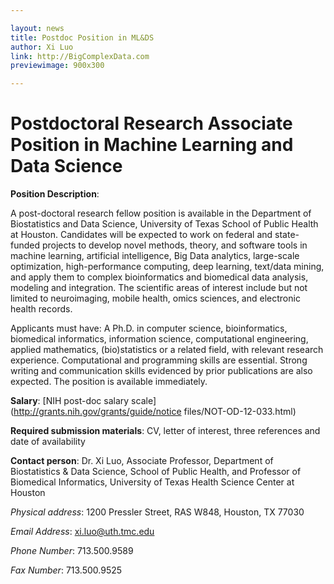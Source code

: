 ```yaml
---

layout: news
title: Postdoc Position in ML&DS
author: Xi Luo
link: http://BigComplexData.com
previewimage: 900x300

---
```

# Postdoctoral Research Associate Position in Machine Learning and Data Science


**Position Description**:

A post-doctoral research fellow position is available in the Department of Biostatistics and Data Science, University of Texas School of Public Health at Houston. Candidates will be expected to work on federal and state-funded projects to develop novel methods, theory, and software tools in machine learning, artificial intelligence, Big Data analytics, large-scale optimization, high-performance computing, deep learning, text/data mining, and apply them to complex bioinformatics and biomedical data analysis, modeling and integration. The scientific areas of interest include but not limited to neuroimaging, mobile health, omics sciences, and electronic health records.

Applicants must have: A Ph.D. in computer science, bioinformatics, biomedical informatics, information science, computational engineering, applied mathematics, (bio)statistics or a related field, with relevant research experience. Computational and programming skills are essential. Strong writing and communication skills evidenced by prior publications are also expected. The position is available immediately.

**Salary**: [NIH post-doc salary scale](http://grants.nih.gov/grants/guide/notice files/NOT-OD-12-033.html)

**Required submission materials**: CV, letter of interest, three references and date of availability

**Contact person**: Dr. Xi Luo, Associate Professor, Department of Biostatistics & Data Science, School of Public Health, and Professor of Biomedical Informatics, University of Texas Health Science Center at Houston

*Physical address*: 1200 Pressler Street, RAS W848, Houston, TX 77030

*Email Address*: xi.luo@uth.tmc.edu

*Phone Number*: 713.500.9589

*Fax Number*: 713.500.9525
